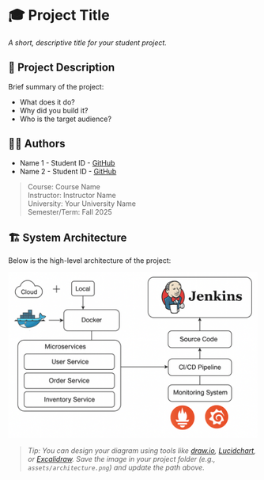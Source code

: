 # 🎓 Project Title

_A short, descriptive title for your student project._

## 📝 Project Description

Brief summary of the project:
- What does it do?
- Why did you build it?
- Who is the target audience?

## 🧑‍💻 Authors

- Name 1 - Student ID - [GitHub](https://github.com/username)
- Name 2 - Student ID - [GitHub](https://github.com/username)

> Course: Course Name  
> Instructor: Instructor Name  
> University: Your University Name  
> Semester/Term: Fall 2025

## 🏗️ System Architecture

Below is the high-level architecture of the project:

![Architecture Diagram](assets/architecture.png)

> _Tip: You can design your diagram using tools like [draw.io](https://draw.io), [Lucidchart](https://lucidchart.com), or [Excalidraw](https://excalidraw.com). Save the image in your project folder (e.g., `assets/architecture.png`) and update the path above._


